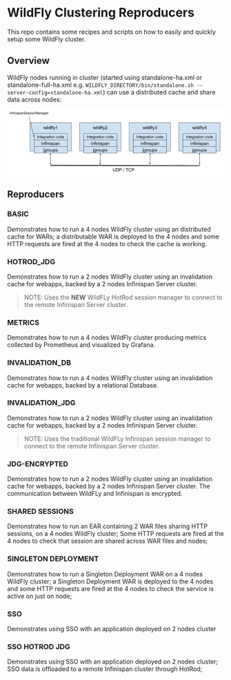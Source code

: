 # WildFly Clustering Reproducers

This repo contains some recipes and scripts on how to easily and quickly setup some WildFly cluster.

## Overview

WildFly nodes running in cluster (started using standalone-ha.xml or standalone-full-ha.xml e.g. `WILDFLY_DIRECTORY/bin/standalone.sh --server-config=standalone-ha.xml`) can use a distributed cache and share data across nodes:

![Archidecture](img/overview-1.png)

## Reproducers

### BASIC

Demonstrates how to run a 4 nodes WildFly cluster using an distributed cache for WARs;
a distributable WAR is deployed to the 4 nodes and some HTTP requests are fired at the 4 nodes to check the cache is working.

### HOTROD_JDG

Demonstrates how to run a 2 nodes WildFly cluster using an invalidation cache for webapps, backed by a 2 nodes Infinispan Server cluster.

> NOTE: Uses the __NEW__ WildFLy HotRod session manager to connect to the remote Infinispan Server cluster.

### METRICS

Demonstrates how to run a 4 nodes WildFly cluster producing metrics collected by Prometheus and visualized by Grafana.

### INVALIDATION_DB

Demonstrates how to run a 4 nodes WildFly cluster using an invalidation cache for webapps, backed by a relational Database.

### INVALIDATION_JDG

Demonstrates how to run a 2 nodes WildFly cluster using an invalidation cache for webapps, backed by a 2 nodes Infinispan Server cluster.

> NOTE: Uses the traditional WildFLy Infinispan session manager to connect to the remote Infinispan Server cluster.

### JDG-ENCRYPTED

Demonstrates how to run a 2 nodes WildFly cluster using an invalidation cache for webapps, backed by a 2 nodes Infinispan Server cluster.
The communication between WildFLy and Infinispan is encrypted.

### SHARED SESSIONS

Demonstrates how to run an EAR containing 2 WAR files sharing HTTP sessions, on a 4 nodes WildFly cluster;
Some HTTP requests are fired at the 4 nodes to check that session are shared across WAR files and nodes;

### SINGLETON DEPLOYMENT

Demonstrates how to run a Singleton Deployment WAR on a 4 nodes WildFly cluster;
a Singleton Deployment WAR is deployed to the 4 nodes and some HTTP requests are fired at the 4 nodes to check the service is active on just on node;

### SSO

Demonstrates using SSO with an application deployed on 2 nodes cluster

### SSO HOTROD JDG 

Demonstrates using SSO with an application deployed on 2 nodes cluster; SSO data is offloaded to a remote Infinispan cluster through HotRod;

